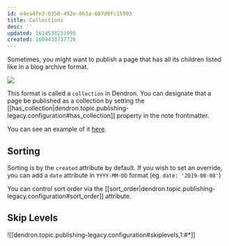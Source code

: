 ```yaml
---
id: e4ea4fe3-0350-492e-863a-687d9fc15993
title: Collections
desc: ''
updated: 1614538231995
created: 1609433737726
---
```

Sometimes, you might want to publish a page that has all its children listed like in a blog archive format. 

![](https://foundation-prod-assetspublic53c57cce-8cpvgjldwysl.s3-us-west-2.amazonaws.com/assets/images/publishv2.collection.jpg)

This format is called a `collection` in Dendron. You can designate that a page be published as a collection by setting the [[has_collection|dendron.topic.publishing-legacy.configuration#has_collection]] property in the note frontmatter. 

You can see an example of it [here](https://www.kevinslin.com/notes/e9c72b4f-adb8-4f15-a6aa-9f9d81538561.html).

## Sorting

Sorting is by the `created` attribute by default. If you wish to set an override, you can add a `date` attribute in `YYYY-MM-DD` format (eg. `date: '2019-08-08'`)

You can control sort order via the [[sort_order|dendron.topic.publishing-legacy.configuration#sort_order]] attribute.

## Skip Levels

![[dendron.topic.publishing-legacy.configuration#skiplevels,1:#*]]

